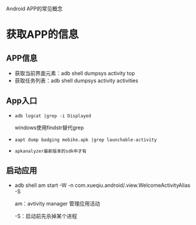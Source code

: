 Android APP的常见概念

# 获取APP的信息

## APP信息

- 获取当前界面元素：adb shell dumpsys activity top
- 获取任务列表：adb shell dumpsys activity activities 

## App入口

- ```
  adb logcat |grep -i Displayed
  ```

  windows使用findstr替代grep
  
- ```
  aapt dump badging mobike.apk |grep launchable-activity
  ```

- ```
  apkanalyzer最新版本的sdk中才有
  ```

## 启动应用

- adb shell am start -W -n com.xueqiu.android/.view.WelcomeActivityAlias -S

  am：avtivity manager 管理应用活动

  -S：启动前先杀掉某个进程

  





